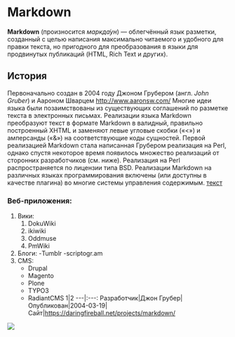 # Markdown
**Markdown** (произносится *маркда́ун*) — облегчённый язык разметки, созданный с целью написания максимально читаемого и удобного для правки текста, но пригодного для преобразования в языки для продвинутых публикаций (HTML, Rich Text и других).
## **История**
Первоначально создан в 2004 году Джоном Грубером (англ. *John Gruber*) и Аароном Шварцем <http://www.aaronsw.com/> Многие идеи языка были позаимствованы из существующих соглашений по разметке текста в электронных письмах. Реализации языка Markdown преобразуют текст в формате Markdown в валидный, правильно построенный XHTML и заменяют левые угловые скобки («<») и амперсанды («&») на соответствующие коды сущностей. Первой реализацией Markdown стала написанная Грубером реализация на Perl, однако спустя некоторое время появилось множество реализаций от сторонних разработчиков (см. ниже). Реализация на Perl распространяется по лицензии типа BSD. Реализации Markdown на различных языках программирования включены (или доступны в качестве плагина) во многие системы управления содержимым.
[текст](https://ru.wikipedia.org/wiki/Markdown)
### Веб-приложения:
 1. Вики:    
     1. DokuWiki
     2. ikiwiki
     3. Oddmuse
     4. PmWiki
  2. Блоги:
      -Tumblr
      -scriptogr.am
   3. CMS:
      * Drupal
      * Magento
      * Plone 
      * TYPO3 
      * RadiantCMS 
   1|2
   ---|:---:
   Разработчик|Джон Грубер|
   Опубликован|2004-03-19|
   Сайт|<https://daringfireball.net/projects/markdown/>	
   
   ![](https://ru.wikipedia.org/wiki/Markdown#/media/File:Markdown-mark.svg)

 
        
